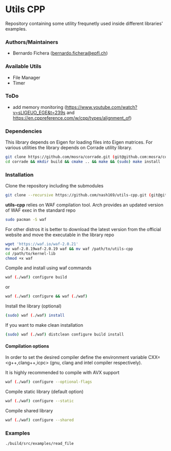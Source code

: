 # Utils CPP
Repository containing some utility frequnetly used inside different libraries' examples.

### Authors/Maintainers
- Bernardo Fichera (bernardo.fichera@epfl.ch)

### Available Utils
- File Manager
- Timer

### ToDo
- add memory monitoring (https://www.youtube.com/watch?v=sLlGEUO_EGE&t=239s and https://en.cppreference.com/w/cpp/types/alignment_of)

### Dependencies
This library depends on Eigen for loading files into Eigen matrices. For various utilities the library depends on Corrade utility library.
```sh
git clone https://github.com/mosra/corrade.git (git@github.com:mosra/corrade.git)
cd corrade && mkdir build && cmake .. && make && (sudo) make install
```

### Installation
Clone the repository including the submodules
```sh
git clone --recursive https://github.com/nash169/utils-cpp.git (git@github.com:nash169/utils-cpp.git)
```
**utils-cpp** relies on WAF compilation tool.
Arch provides an updated version of WAF exec in the standard repo
```sh
sudo pacman -S waf
```
For other distros it is better to download the latest version from the official website and move the executable in the library repo
```sh
wget 'https://waf.io/waf-2.0.21'
mv waf-2.0.19waf-2.0.19 waf && mv waf /path/to/utils-cpp
cd /path/to/kernel-lib
chmod +x waf
```
Compile and install using waf commands
```sh
waf (./waf) configure build
```
or
```sh
waf (./waf) configure && waf (./waf)
```
Install the library (optional)
```sh
(sudo) waf (./waf) install
```
If you want to make clean installation
```sh
(sudo) waf (./waf) distclean configure build install
```

#### Compilation options
In order to set the desired compiler define the environment variable CXX=<g++,clang++,icpc> (gnu, clang and intel compiler respectively).

It is highly recommended to compile with AVX support
```sh
waf (./waf) configure --optional-flags
```
Compile static library (default option)
```sh
waf (./waf) configure --static
```
Compile shared library
```sh
waf (./waf) configure --shared
```

### Examples
```sh
./build/src/examples/read_file
```